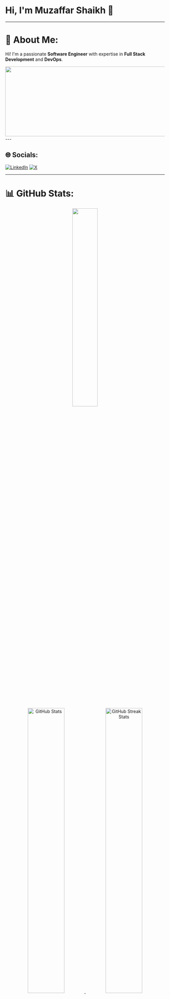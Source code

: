 # Hi, I'm Muzaffar Shaikh 👋

---

# 💫 About Me:
Hi! I'm a passionate **Software Engineer** with expertise in **Full Stack Development** and **DevOps**. 

<a align="center" href="https://github.com/devxb/gitanimals">
  <img
    src="https://render.gitanimals.org/lines/mohammadmuzaffarshaikh?pet-id=656732358675390920"
    width="700"
    height="220"
  />
</a>
---

## 🌐 Socials:

[![LinkedIn](https://img.shields.io/badge/LinkedIn-%230077B5.svg?logo=linkedin&logoColor=white)](https://linkedin.com/in/muzaffarshaikh11) 
[![X](https://img.shields.io/badge/X-black.svg?logo=X&logoColor=white)](https://x.com/Muzaffa27596204)  

---

# 📊 GitHub Stats:
<p align="center">
  <img src="https://github-readme-stats.vercel.app/api/top-langs/?username=mohammadmuzaffarshaikh&layout=compact&theme=dark" width="40%"/> 
</p>

<p align="center">
  <a href="https://github.com/Mohammad-Muzaffar?tab=repositories">
    <img src="https://github-readme-stats-one-bice.vercel.app/api?username=mohammadmuzaffarshaikh&theme=gotham&show_icons=true&count_private=true&hide_border=false&role=OWNER,ORGANIZATION_MEMBER,COLLABORATOR" width="48%" alt="GitHub Stats"/>
  </a>
  <a href="https://github.com/mohammadmuzaffarshaikh?tab=stars">
    <img src="https://github-readme-streak-stats.herokuapp.com?user=mohammadmuzaffarshaikh&theme=gotham&hide_border=false&date_format=M%20j%5B%2C%20Y%5D" width="48%" alt="GitHub Streak Stats"/>
  </a>
</p>

---

# 📈 Contribution Graph:
<p align="center">
  <img src="https://github-readme-activity-graph.vercel.app/graph?username=mohammadmuzaffarshaikh&theme=gotham&hide_border=false&hide_title=false&area=true&custom_title=Contribution%20Graph%20in%20All%20Repositories" width="95%" alt="Activity Graph"/>
</p>

---

## 🏆 GitHub Trophies:
<p align="center">
  <img src="https://github-profile-trophy.vercel.app/?username=mohammadmuzaffarshaikh&column=-1&theme=dracula&layout=compact" width="95%"/> 
</p>
---
